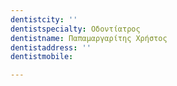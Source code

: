 ```yaml
---
dentistcity: ''
dentistspecialty: Οδοντίατρος
dentistname: Παπαμαργαρίτης Χρήστος
dentistaddress: ''
dentistmobile: 

---
```

